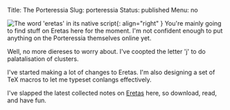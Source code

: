 Title: The Porteressia
Slug: porteressia
Status: published
Menu: no

![The word 'eretas' in its native script]({static}../images/eretas_e1.png){: align="right" }
You're mainly going to find stuff on Eretas here for the moment. I'm not confident enough to put anything on the Porteressia themselves online yet.

Well, no more diereses to worry about. I've coopted the letter 'j' to do palatalisation of clusters.

I've started making a lot of changes to Eretas. I'm also designing a set of TeX macros to let me typeset conlangs effectively.

I've slapped the latest collected notes on [Eretas]({attach}../attachments/eretas/eretas.pdf) here, so download, read, and have fun.
